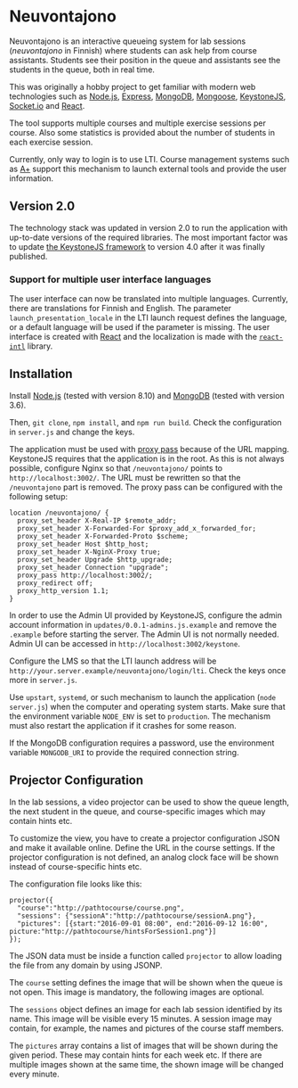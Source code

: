 # Neuvontajono

Neuvontajono is an interactive queueing system for lab sessions (*neuvontajono* in Finnish) where students can ask
help from course assistants. Students see their position in the queue and assistants see the students in the queue,
both in real time.

This was originally a hobby project to get familiar with modern web technologies such as [Node.js](https://nodejs.org/), [Express](http://expressjs.com/), [MongoDB](http://www.mongodb.org), [Mongoose](http://mongoosejs.com/),
[KeystoneJS](http://keystonejs.com/), [Socket.io](http://socket.io) and [React](https://reactjs.org/).

The tool supports multiple courses and multiple exercise sessions per course. Also some statistics is provided about
the number of students in each exercise session.

Currently, only way to login is to use LTI. Course management systems such as [A+](https://github.com/Aalto-LeTech/a-plus)
support this mechanism to launch external tools and provide the user information.

## Version 2.0

The technology stack was updated in version 2.0 to run the application with up-to-date versions of the required
libraries. The most important factor was to update [the KeystoneJS framework](https://github.com/keystonejs/keystone)
to version 4.0 after it was finally published.

### Support for multiple user interface languages

The user interface can now be translated into multiple languages. Currently, there are translations for Finnish
and English. The parameter `launch_presentation_locale` in the LTI launch request defines the language, or a default
language will be used if the parameter is missing. The user interface is created with [React](https://reactjs.org/)
and the localization is made with the [`react-intl`](https://github.com/yahoo/react-intl) library.

## Installation

Install [Node.js](https://nodejs.org/en/download/) (tested with version 8.10) and [MongoDB](https://www.mongodb.com/download-center)
(tested with version 3.6).

Then, `git clone`, `npm install`, and `npm run build`. Check the configuration in `server.js` and change the keys.

The application must be used with [proxy pass](http://nginx.org/en/docs/http/ngx_http_proxy_module.html) because of
the URL mapping. KeystoneJS requires that the application is in the root. As this is not always possible, configure
Nginx so that `/neuvontajono/` points to `http://localhost:3002/`. The URL must be rewritten so that the `/neuvontajono`
part is removed. The proxy pass can be configured with the following setup:

```
location /neuvontajono/ {
  proxy_set_header X-Real-IP $remote_addr;
  proxy_set_header X-Forwarded-For $proxy_add_x_forwarded_for;
  proxy_set_header X-Forwarded-Proto $scheme;
  proxy_set_header Host $http_host;
  proxy_set_header X-NginX-Proxy true;
  proxy_set_header Upgrade $http_upgrade;
  proxy_set_header Connection "upgrade";
  proxy_pass http://localhost:3002/;
  proxy_redirect off;
  proxy_http_version 1.1;
}
```

In order to use the Admin UI provided by KeystoneJS, configure the admin account information in `updates/0.0.1-admins.js.example` and remove the `.example` before starting the server. The Admin UI is not normally needed.
Admin UI can be accessed in `http://localhost:3002/keystone`.

Configure the LMS so that the LTI launch address will be `http://your.server.example/neuvontajono/login/lti`.
Check the keys once more in `server.js`.

Use `upstart`, `systemd`, or such mechanism to launch the application (`node server.js`) when the computer and
operating system starts. Make sure that the environment variable `NODE_ENV` is set to `production`. The mechanism
must also restart the application if it crashes for some reason.

If the MongoDB configuration requires a password, use the environment variable `MONGODB_URI` to provide the required
connection string.

## Projector Configuration

In the lab sessions, a video projector can be used to show the queue length, the next student in the queue, and
course-specific images which may contain hints etc.

To customize the view, you have to create a projector configuration JSON and make it available online. Define the
URL in the course settings. If the projector configuration is not defined, an analog clock face will be shown
instead of course-specific hints etc.

The configuration file looks like this:
```
projector({
  "course":"http://pathtocourse/course.png",
  "sessions": {"sessionA":"http://pathtocourse/sessionA.png"},
  "pictures": [{start:"2016-09-01 08:00", end:"2016-09-12 16:00", picture:"http://pathtocourse/hintsForSession1.png"}]
});
```
The JSON data must be inside a function called `projector` to allow loading the file from any domain by using JSONP.

The `course` setting defines the image that will be shown when the queue is not open. This image is mandatory,
the following images are optional.

The `sessions` object defines an image for each lab session identified by its name. This image will be visible every
15 minutes. A session image may contain, for example, the names and pictures of the course staff members.

The `pictures` array contains a list of images that will be shown during the given period. These may contain hints for
each week etc. If there are multiple images shown at the same time, the shown image will be changed every minute.
